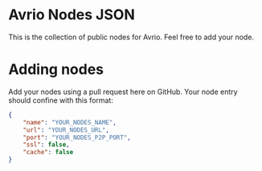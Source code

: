 # Avrio Nodes JSON

This is the collection of public nodes for Avrio. Feel free to add your node.

# Adding nodes

Add your nodes using a pull request here on GitHub. Your node entry should confine with this format:

```json
{
    "name": "YOUR_NODES_NAME",
    "url": "YOUR_NODES_URL",
    "port": "YOUR_NODES_P2P_PORT",
    "ssl": false,
    "cache": false
}
```

